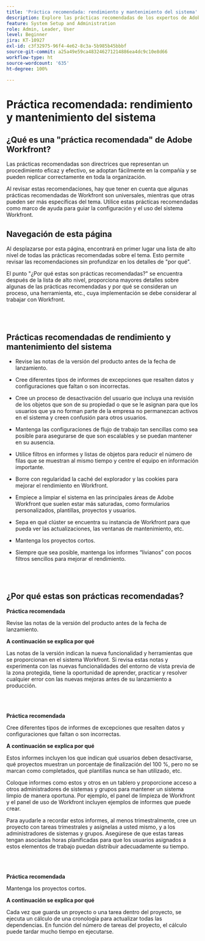 ```yaml
---
title: 'Práctica recomendada: rendimiento y mantenimiento del sistema'
description: Explore las prácticas recomendadas de los expertos de Adobe Workfront sobre el rendimiento y el mantenimiento del sistema de Workfront.
feature: System Setup and Administration
role: Admin, Leader, User
level: Beginner
jira: KT-10927
exl-id: c3f32975-96f4-4e62-8c3a-5b985b45bbbf
source-git-commit: a25a49e59ca483246271214886ea4dc9c10e8d66
workflow-type: ht
source-wordcount: '635'
ht-degree: 100%

---
```


# Práctica recomendada: rendimiento y mantenimiento del sistema

## ¿Qué es una &quot;práctica recomendada&quot; de Adobe Workfront?

Las prácticas recomendadas son directrices que representan un procedimiento eficaz y efectivo, se adoptan fácilmente en la compañía y se pueden replicar correctamente en toda la organización.

Al revisar estas recomendaciones, hay que tener en cuenta que algunas prácticas recomendadas de Workfront son universales, mientras que otras pueden ser más específicas del tema. Utilice estas prácticas recomendadas como marco de ayuda para guiar la configuración y el uso del sistema Workfront.

## Navegación de esta página

Al desplazarse por esta página, encontrará en primer lugar una lista de alto nivel de todas las prácticas recomendadas sobre el tema. Esto permite revisar las recomendaciones sin profundizar en los detalles de &quot;por qué&quot;.

El punto &quot;¿Por qué estas son prácticas recomendadas?&quot; se encuentra después de la lista de alto nivel, proporciona mayores detalles sobre algunas de las prácticas recomendadas y por qué se consideran un proceso, una herramienta, etc., cuya implementación se debe considerar al trabajar con Workfront.

</br>
</br>

## Prácticas recomendadas de rendimiento y mantenimiento del sistema

* Revise las notas de la versión del producto antes de la fecha de lanzamiento.

* Cree diferentes tipos de informes de excepciones que resalten datos y configuraciones que faltan o son incorrectas.

* Cree un proceso de desactivación del usuario que incluya una revisión de los objetos que son de su propiedad o que se le asignan para que los usuarios que ya no forman parte de la empresa no permanezcan activos en el sistema y creen confusión para otros usuarios.

* Mantenga las configuraciones de flujo de trabajo tan sencillas como sea posible para asegurarse de que son escalables y se puedan mantener en su ausencia.

* Utilice filtros en informes y listas de objetos para reducir el número de filas que se muestran al mismo tiempo y centre el equipo en información importante.

* Borre con regularidad la caché del explorador y las cookies para mejorar el rendimiento en Workfront.

* Empiece a limpiar el sistema en las principales áreas de Adobe Workfront que suelen estar más saturadas, como formularios personalizados, plantillas, proyectos y usuarios.

* Sepa en qué clúster se encuentra su instancia de Workfront para que pueda ver las actualizaciones, las ventanas de mantenimiento, etc.

* Mantenga los proyectos cortos.

* Siempre que sea posible, mantenga los informes “livianos” con pocos filtros sencillos para mejorar el rendimiento.

</br>
</br>

## ¿Por qué estas son prácticas recomendadas?

**Práctica recomendada**

Revise las notas de la versión del producto antes de la fecha de lanzamiento.



**A continuación se explica por qué**

Las notas de la versión indican la nueva funcionalidad y herramientas que se proporcionan en el sistema Workfront. Si revisa estas notas y experimenta con las nuevas funcionalidades del entorno de vista previa de la zona protegida, tiene la oportunidad de aprender, practicar y resolver cualquier error con las nuevas mejoras antes de su lanzamiento a producción.

</br>
</br>

**Práctica recomendada**

Cree diferentes tipos de informes de excepciones que resalten datos y configuraciones que faltan o son incorrectas.



**A continuación se explica por qué**

Estos informes incluyen los que indican qué usuarios deben desactivarse, qué proyectos muestran un porcentaje de finalización del 100 %, pero no se marcan como completados, qué plantillas nunca se han utilizado, etc.



Coloque informes como estos y otros en un tablero y proporcione acceso a otros administradores de sistemas y grupos para mantener un sistema limpio de manera oportuna. Por ejemplo, el panel de limpieza de Workfront y el panel de uso de Workfront incluyen ejemplos de informes que puede crear.



Para ayudarle a recordar estos informes, al menos trimestralmente, cree un proyecto con tareas trimestrales y asígnelas a usted mismo, y a los administradores de sistemas y grupos. Asegúrese de que estas tareas tengan asociadas horas planificadas para que los usuarios asignados a estos elementos de trabajo puedan distribuir adecuadamente su tiempo.

</br>
</br>

**Práctica recomendada**

Mantenga los proyectos cortos.



**A continuación se explica por qué**

Cada vez que guarda un proyecto o una tarea dentro del proyecto, se ejecuta un cálculo de una cronología para actualizar todas las dependencias. En función del número de tareas del proyecto, el cálculo puede tardar mucho tiempo en ejecutarse.

